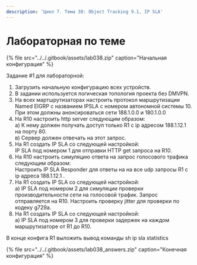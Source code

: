 ```yaml
---
description: 'Цикл 7. Тема 38: Object Tracking 9.1, IP SLA'
---
```


# Лабораторная по теме

{% file src="../../.gitbook/assets/lab038.zip" caption="Начальная конфигурация" %}

Задание \#1 для лабораторной:  
1. Загрузить начальную конфигурацию всех устройств.  
2. В задании используется логическая топология проекта без DMVPN.  
3. На всех мартшрутизаторах настроить протокол маршрутизации Named EIGRP с названием IPSLA с номером автономной системы 10. При этом должны анонсироваться сети 188.1.0.0 и 180.1.0.0  
4. На R10 настроить http server следующим образом:  
  а\) К нему должен получать доступ только R1 c ip адресом 188.1.12.1 на порту 80.  
  в\) Сервер должен отвечать на этот запрос.  
5. На R1 создать IP SLA со следующей настройкой:  
IP SLA под номером 1 для отправки HTTP get запроса на R10.  
6. На R10 настроить симуляцию ответа на запрос голосового трафика следующим образом:  
Настроить IP SLA Responder для ответы на на все udp запросы R1 c ip адреса 188.1.12.1 .  
7. На R1 создать IP SLA со следующей настройкой:  
  а\) IP SLA под номером 2 для симуляции проверки производительности сети на голосовой трафик. Запрос отправляется на R10. Настроить проверку jitter для проверки по кодеку g729a.  
8. На R1 создать IP SLA со следующей настройкой:  
  а\) IP SLA под номером 3 для проверки задержек на каждом маршрутизаторе от R1 до R10.

В конце конфига R1 выложить вывод команды sh ip sla statistics

{% file src="../../.gitbook/assets/lab038\_answers.zip" caption="Конечная конфигурация" %}

